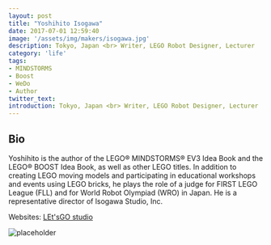 ```yaml
---
layout: post
title: "Yoshihito Isogawa"
date: 2017-07-01 12:59:40
image: '/assets/img/makers/isogawa.jpg'
description: Tokyo, Japan <br> Writer, LEGO Robot Designer, Lecturer
category: 'life'
tags:
- MINDSTORMS
- Boost
- WeDo
- Author
twitter_text:
introduction: Tokyo, Japan <br> Writer, LEGO Robot Designer, Lecturer
---
```




## Bio

Yoshihito is the author of the LEGO® MINDSTORMS® EV3 Idea Book and the LEGO® BOOST Idea Book, as well as other LEGO titles. In addition to creating LEGO moving models and participating in educational workshops and events using LEGO bricks, he plays the role of a judge for FIRST LEGO League (FLL) and for World Robot Olympiad (WRO) in Japan. He is a representative director of lsogawa Studio, Inc.


Websites: [LEt'sGO studio](http://isogawastudio.co.jp/legostudio/index.html)


![placeholder](http://isogawastudio.co.jp/commonparts/2009ls_cookgear_l.jpg "LEt'sGO studio")
